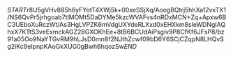 $START$r8U5gVHv885h6yFYotT4XWj5k+00xeSSjXq/AoogBQtrj5hhXa12vxTX1/NS6QvPr5jrhgoab7tlMOMt5DaDYMe5kzcWVAFvs4nRDxMCN+Zq+Apxw6BC3UEboXuRczWt/As3HgLVPZK6mVdgUXYdeRLXxd0xEHXkm8sleWDNgIAQhxX7KTtS3veExmckAGZ28GXOKhEe+8tB6BCUdAiPsgiv9P8CfKf6JFsP8/bz91a05Oo9NaYTGvRM9hLJsD0mn8f2NJthZcwf09bD6Y6SCjCZqpN8LHQvSg2iKc9eIpnpKAoGkXUG0gBwh6hqozSw$END$